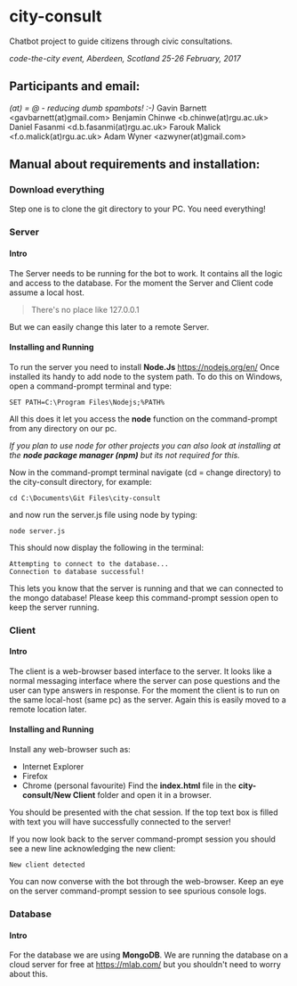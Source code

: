# city-consult
Chatbot project to guide citizens through civic consultations.

_code-the-city event, Aberdeen, Scotland_
_25-26 February, 2017_
## Participants and email:
*(at) = @ - reducing dumb spambots! :-)*
Gavin Barnett <gavbarnett(at)gmail.com>
Benjamin Chinwe <b.chinwe(at)rgu.ac.uk>
Daniel Fasanmi <d.b.fasanmi(at)rgu.ac.uk>
Farouk Malick <f.o.malick(at)rgu.ac.uk>
Adam Wyner <azwyner(at)gmail.com>
## Manual about requirements and installation:
### Download everything
Step one is to clone the git directory to your PC. You need everything!
### Server
#### Intro
The Server needs to be running for the bot to work. It contains all the logic and access to the database. For the moment the Server and Client code assume a local host.

> There's no place like 127.0.0.1

But we can easily change this later to a remote Server.
#### Installing and Running
To run the server you need to install **Node.Js** https://nodejs.org/en/
Once installed its handy to add node to the system path. To do this on Windows, open a command-prompt terminal and type:
```dos
SET PATH=C:\Program Files\Nodejs;%PATH%
```
All this does it let you access the **node** function on the command-prompt from any directory on our pc.

_If you plan to use node for other projects you can also look at installing at the **node package manager (npm)** but its not required for this._

Now in the command-prompt terminal navigate (cd = change directory) to the city-consult directory, for example:
```dos
cd C:\Documents\Git Files\city-consult
```
and now run the server.js file using node by typing:
```dos
node server.js
```
This should now display the following in the terminal:
```dos
Attempting to connect to the database...
Connection to database successful!
```
This lets you know that the server is running and that we can connected to the mongo database!
Please keep this command-prompt session open to keep the server running.
### Client
#### Intro
The client is a web-browser based interface to the server. It looks like a normal messaging interface where the server can pose questions and the user can type answers in response.
For the moment the client is to run on the same local-host (same pc) as the server. Again this is easily moved to a remote location later.
#### Installing and Running  
Install any web-browser such as:
* Internet Explorer
* Firefox
* Chrome (personal favourite)
Find the **index.html** file in the **city-consult/New Client** folder and open it in a browser.

You should be presented with the chat session.
If the top text box is filled with text you will have successfully connected to the server!

If you now look back to the server command-prompt session you should see a new line acknowledging the new client:
```dos
New client detected
```
You can now converse with the bot through the web-browser. Keep an eye on the server command-prompt session to see spurious console logs.  
### Database
#### Intro
For the database we are using **MongoDB**. We are running the database on a cloud server for free at https://mlab.com/ but you shouldn't need to worry about this.
